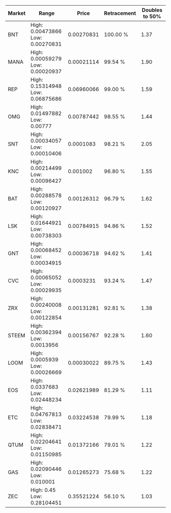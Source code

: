 | Market | Range | Price| Retracement | Doubles to 50% |
| --- | --- | --- | --- | --- |
| BNT | High: 0.00473866<br />Low: 0.00270831 | 0.00270831 | 100.00 % | 1.37 |
| MANA | High: 0.00059279<br />Low: 0.00020937 | 0.00021114 | 99.54 % | 1.90 |
| REP | High: 0.15314948<br />Low: 0.06875686 | 0.06960066 | 99.00 % | 1.59 |
| OMG | High: 0.01497882<br />Low: 0.00777 | 0.00787442 | 98.55 % | 1.44 |
| SNT | High: 0.00034057<br />Low: 0.00010406 | 0.0001083 | 98.21 % | 2.05 |
| KNC | High: 0.00214499<br />Low: 0.00096427 | 0.001002 | 96.80 % | 1.55 |
| BAT | High: 0.00288578<br />Low: 0.00120927 | 0.00126312 | 96.79 % | 1.62 |
| LSK | High: 0.01644921<br />Low: 0.00738303 | 0.00784915 | 94.86 % | 1.52 |
| GNT | High: 0.00068452<br />Low: 0.00034915 | 0.00036718 | 94.62 % | 1.41 |
| CVC | High: 0.00065052<br />Low: 0.00029935 | 0.0003231 | 93.24 % | 1.47 |
| ZRX | High: 0.00240008<br />Low: 0.00122854 | 0.00131281 | 92.81 % | 1.38 |
| STEEM | High: 0.00362394<br />Low: 0.0013956 | 0.00156767 | 92.28 % | 1.60 |
| LOOM | High: 0.0005939<br />Low: 0.00026669 | 0.00030022 | 89.75 % | 1.43 |
| EOS | High: 0.0337683<br />Low: 0.02448234 | 0.02621989 | 81.29 % | 1.11 |
| ETC | High: 0.04767813<br />Low: 0.02838471 | 0.03224538 | 79.99 % | 1.18 |
| QTUM | High: 0.02204641<br />Low: 0.01150985 | 0.01372166 | 79.01 % | 1.22 |
| GAS | High: 0.02090446<br />Low: 0.010001 | 0.01265273 | 75.68 % | 1.22 |
| ZEC | High: 0.45<br />Low: 0.28104451 | 0.35521224 | 56.10 % | 1.03 |
